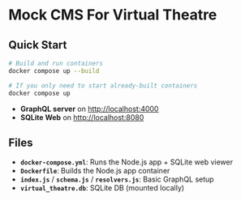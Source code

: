 # Mock CMS For Virtual Theatre

## Quick Start

```bash
# Build and run containers
docker compose up --build

# If you only need to start already-built containers
docker compose up
```

- **GraphQL server** on [http://localhost:4000](http://localhost:4000)  
- **SQLite Web** on [http://localhost:8080](http://localhost:8080)

## Files

- **`docker-compose.yml`**: Runs the Node.js app + SQLite web viewer  
- **`Dockerfile`**: Builds the Node.js app container  
- **`index.js`** / **`schema.js`** / **`resolvers.js`**: Basic GraphQL setup  
- **`virtual_theatre.db`**: SQLite DB (mounted locally)  
